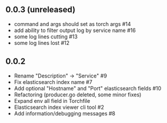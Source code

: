 ## 0.0.3 (unreleased)

- command and args should set as torch args #14
- add ability to filter output log by service name #16
- some log lines cutting #13
- some log lines lost #12

## 0.0.2

- Rename "Description" -> "Service" #9
- Fix elasticsearch index name #7
- Add optional "Hostname" and "Port" elasticsearch fields #10
- Refactoring (producer.go deleted, some minor fixes)
- Expand env all field in Torchfile
- Elasticsearch index viewer cli tool #2
- Add information/debugging messages #8
